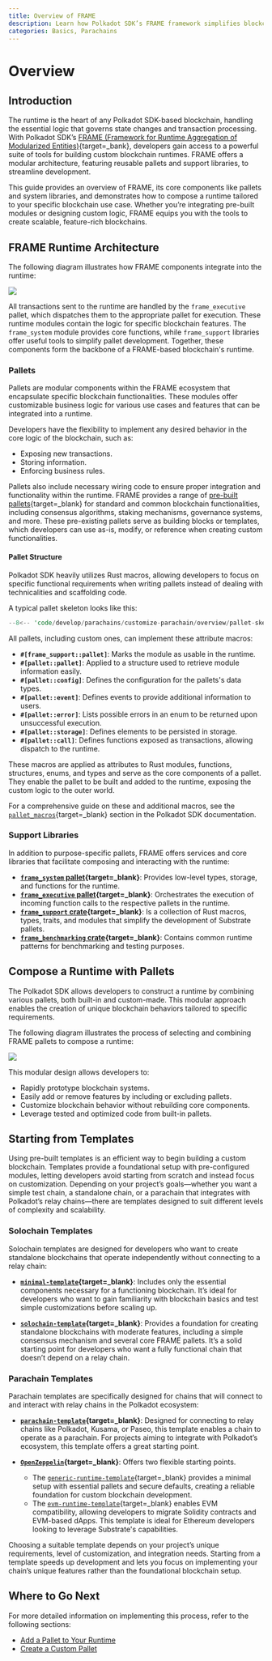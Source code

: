 ```yaml
---
title: Overview of FRAME
description: Learn how Polkadot SDK’s FRAME framework simplifies blockchain development with modular pallets and support libraries for efficient runtime design.
categories: Basics, Parachains
---
```


# Overview

## Introduction

The runtime is the heart of any Polkadot SDK-based blockchain, handling the essential logic that governs state changes and transaction processing. With Polkadot SDK’s [FRAME (Framework for Runtime Aggregation of Modularized Entities)](/polkadot-protocol/glossary/#frame-framework-for-runtime-aggregation-of-modularized-entities){target=\_bank}, developers gain access to a powerful suite of tools for building custom blockchain runtimes. FRAME offers a modular architecture, featuring reusable pallets and support libraries, to streamline development.

This guide provides an overview of FRAME, its core components like pallets and system libraries, and demonstrates how to compose a runtime tailored to your specific blockchain use case. Whether you’re integrating pre-built modules or designing custom logic, FRAME equips you with the tools to create scalable, feature-rich blockchains.

## FRAME Runtime Architecture

The following diagram illustrates how FRAME components integrate into the runtime:

![](/images/develop/parachains/customize-parachain/overview/frame-overview-1.webp)

All transactions sent to the runtime are handled by the `frame_executive` pallet, which dispatches them to the appropriate pallet for execution. These runtime modules contain the logic for specific blockchain features. The `frame_system` module provides core functions, while `frame_support` libraries offer useful tools to simplify pallet development. Together, these components form the backbone of a FRAME-based blockchain's runtime.

### Pallets

Pallets are modular components within the FRAME ecosystem that encapsulate specific blockchain functionalities. These modules offer customizable business logic for various use cases and features that can be integrated into a runtime.

Developers have the flexibility to implement any desired behavior in the core logic of the blockchain, such as:

- Exposing new transactions.
- Storing information.
- Enforcing business rules.

Pallets also include necessary wiring code to ensure proper integration and functionality within the runtime. FRAME provides a range of [pre-built pallets](https://github.com/paritytech/polkadot-sdk/tree/{{dependencies.repositories.polkadot_sdk.version}}/substrate/frame){target=\_blank} for standard and common blockchain functionalities, including consensus algorithms, staking mechanisms, governance systems, and more. These pre-existing pallets serve as building blocks or templates, which developers can use as-is, modify, or reference when creating custom functionalities. 

#### Pallet Structure

Polkadot SDK heavily utilizes Rust macros, allowing developers to focus on specific functional requirements when writing pallets instead of dealing with technicalities and scaffolding code.

A typical pallet skeleton looks like this:

```rust
--8<-- 'code/develop/parachains/customize-parachain/overview/pallet-skeleton.rs'
```

All pallets, including custom ones, can implement these attribute macros:

- **`#[frame_support::pallet]`**: Marks the module as usable in the runtime.
- **`#[pallet::pallet]`**: Applied to a structure used to retrieve module information easily.
- **`#[pallet::config]`**: Defines the configuration for the pallets's data types.
- **`#[pallet::event]`**: Defines events to provide additional information to users.
- **`#[pallet::error]`**: Lists possible errors in an enum to be returned upon unsuccessful execution.
- **`#[pallet::storage]`**: Defines elements to be persisted in storage.
- **`#[pallet::call]`**: Defines functions exposed as transactions, allowing dispatch to the runtime.

These macros are applied as attributes to Rust modules, functions, structures, enums, and types and serve as the core components of a pallet. They enable the pallet to be built and added to the runtime, exposing the custom logic to the outer world.

For a comprehensive guide on these and additional macros, see the [`pallet_macros`](https://paritytech.github.io/polkadot-sdk/master/frame_support/pallet_macros/index.html){target=\_blank} section in the Polkadot SDK documentation.

### Support Libraries

In addition to purpose-specific pallets, FRAME offers services and core libraries that facilitate composing and interacting with the runtime:

- **[`frame_system` pallet](https://paritytech.github.io/polkadot-sdk/master/frame_system/index.html){target=\_blank}**: Provides low-level types, storage, and functions for the runtime.
- **[`frame_executive` pallet](https://paritytech.github.io/polkadot-sdk/master/frame_executive/index.html){target=\_blank}**: Orchestrates the execution of incoming function calls to the respective pallets in the runtime.
- **[`frame_support` crate](https://paritytech.github.io/polkadot-sdk/master/frame_support/index.html){target=\_blank}**: Is a collection of Rust macros, types, traits, and modules that simplify the development of Substrate pallets.
- **[`frame_benchmarking` crate](https://paritytech.github.io/polkadot-sdk/master/frame_benchmarking/trait.Benchmark.html){target=\_blank}**: Contains common runtime patterns for benchmarking and testing purposes.

## Compose a Runtime with Pallets

The Polkadot SDK allows developers to construct a runtime by combining various pallets, both built-in and custom-made. This modular approach enables the creation of unique blockchain behaviors tailored to specific requirements.

The following diagram illustrates the process of selecting and combining FRAME pallets to compose a runtime:

![](/images/develop/parachains/customize-parachain/overview/frame-overview-2.webp)

This modular design allows developers to:

- Rapidly prototype blockchain systems.
- Easily add or remove features by including or excluding pallets.
- Customize blockchain behavior without rebuilding core components.
- Leverage tested and optimized code from built-in pallets.

## Starting from Templates

Using pre-built templates is an efficient way to begin building a custom blockchain. Templates provide a foundational setup with pre-configured modules, letting developers avoid starting from scratch and instead focus on customization. Depending on your project’s goals—whether you want a simple test chain, a standalone chain, or a parachain that integrates with Polkadot’s relay chains—there are templates designed to suit different levels of complexity and scalability.

### Solochain Templates

Solochain templates are designed for developers who want to create standalone blockchains that operate independently without connecting to a relay chain:

- **[`minimal-template`](https://github.com/paritytech/polkadot-sdk/tree/master/templates/minimal){target=\_blank}**: Includes only the essential components necessary for a functioning blockchain. It’s ideal for developers who want to gain familiarity with blockchain basics and test simple customizations before scaling up.

- **[`solochain-template`](https://github.com/paritytech/polkadot-sdk/tree/master/templates/solochain){target=\_blank}**: Provides a foundation for creating standalone blockchains with moderate features, including a simple consensus mechanism and several core FRAME pallets. It’s a solid starting point for developers who want a fully functional chain that doesn’t depend on a relay chain.

### Parachain Templates

Parachain templates are specifically designed for chains that will connect to and interact with relay chains in the Polkadot ecosystem:

- **[`parachain-template`](https://github.com/paritytech/polkadot-sdk/tree/master/templates/parachain){target=\_blank}**: Designed for connecting to relay chains like Polkadot, Kusama, or Paseo, this template enables a chain to operate as a parachain. For projects aiming to integrate with Polkadot’s ecosystem, this template offers a great starting point.

- **[`OpenZeppelin`](https://github.com/OpenZeppelin/polkadot-runtime-templates/tree/main){target=\_blank}**: Offers two flexible starting points.
    - The [`generic-runtime-template`](https://github.com/OpenZeppelin/polkadot-runtime-templates/tree/main/generic-template){target=\_blank} provides a minimal setup with essential pallets and secure defaults, creating a reliable foundation for custom blockchain development.
    - The [`evm-runtime-template`](https://github.com/OpenZeppelin/polkadot-runtime-templates/tree/main/evm-template){target=\_blank} enables EVM compatibility, allowing developers to migrate Solidity contracts and EVM-based dApps. This template is ideal for Ethereum developers looking to leverage Substrate's capabilities.

Choosing a suitable template depends on your project’s unique requirements, level of customization, and integration needs. Starting from a template speeds up development and lets you focus on implementing your chain’s unique features rather than the foundational blockchain setup.

## Where to Go Next

For more detailed information on implementing this process, refer to the following sections:

- [Add a Pallet to Your Runtime](/develop/parachains/customize-parachain/add-existing-pallets/)
- [Create a Custom Pallet](/develop/parachains/customize-parachain/make-custom-pallet/)
